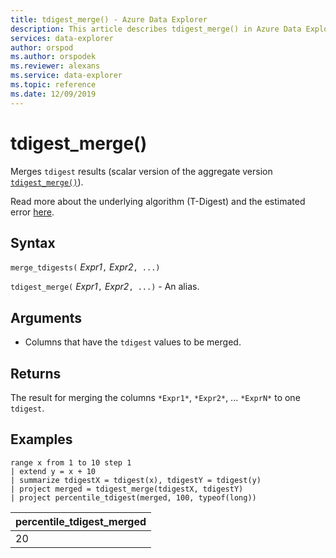 ```yaml
---
title: tdigest_merge() - Azure Data Explorer
description: This article describes tdigest_merge() in Azure Data Explorer.
services: data-explorer
author: orspod
ms.author: orspodek
ms.reviewer: alexans
ms.service: data-explorer
ms.topic: reference
ms.date: 12/09/2019
---
```

# tdigest_merge()

Merges `tdigest` results (scalar version of the aggregate version [`tdigest_merge()`](tdigest-merge-aggfunction.md)).

Read more about the underlying algorithm (T-Digest) and the estimated error [here](percentiles-aggfunction.md#estimation-error-in-percentiles).

## Syntax

`merge_tdigests(` *Expr1*`,` *Expr2*`, ...)`

`tdigest_merge(` *Expr1*`,` *Expr2*`, ...)` - An alias.

## Arguments

* Columns that have the `tdigest` values to be merged.

## Returns

The result for merging the columns `*Expr1*`, `*Expr2*`, ... `*ExprN*` to one `tdigest`.

## Examples

<!-- csl: https://help.kusto.windows.net/Samples -->
```kusto
range x from 1 to 10 step 1 
| extend y = x + 10
| summarize tdigestX = tdigest(x), tdigestY = tdigest(y)
| project merged = tdigest_merge(tdigestX, tdigestY)
| project percentile_tdigest(merged, 100, typeof(long))
```

|percentile_tdigest_merged|
|---|
|20|

